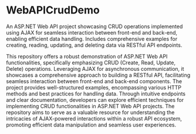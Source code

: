 # WebAPICrudDemo
An ASP.NET Web API project showcasing CRUD operations implemented using AJAX for seamless interaction between front-end and back-end, enabling efficient data handling. Includes comprehensive examples for creating, reading, updating, and deleting data via RESTful API endpoints.

This repository offers a robust demonstration of ASP.NET Web API functionalities, specifically emphasizing CRUD (Create, Read, Update, Delete) operations. Leveraging AJAX for asynchronous communication, it showcases a comprehensive approach to building a RESTful API, facilitating seamless interaction between front-end and back-end components. The project provides well-structured examples, encompassing various HTTP methods and best practices for handling data. Through intuitive endpoints and clear documentation, developers can explore efficient techniques for implementing CRUD functionalities in ASP.NET Web API projects. The repository aims to serve as a valuable resource for understanding the intricacies of AJAX-powered interactions within a robust API ecosystem, promoting efficient data manipulation and seamless user experiences.
